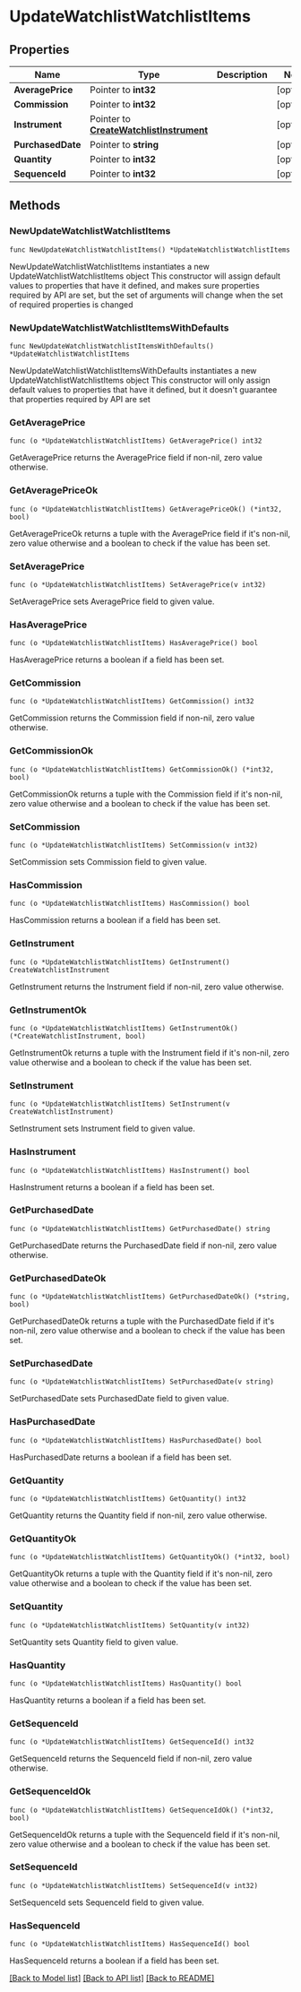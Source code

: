 # UpdateWatchlistWatchlistItems

## Properties

Name | Type | Description | Notes
------------ | ------------- | ------------- | -------------
**AveragePrice** | Pointer to **int32** |  | [optional] 
**Commission** | Pointer to **int32** |  | [optional] 
**Instrument** | Pointer to [**CreateWatchlistInstrument**](CreateWatchlistInstrument.md) |  | [optional] 
**PurchasedDate** | Pointer to **string** |  | [optional] 
**Quantity** | Pointer to **int32** |  | [optional] 
**SequenceId** | Pointer to **int32** |  | [optional] 

## Methods

### NewUpdateWatchlistWatchlistItems

`func NewUpdateWatchlistWatchlistItems() *UpdateWatchlistWatchlistItems`

NewUpdateWatchlistWatchlistItems instantiates a new UpdateWatchlistWatchlistItems object
This constructor will assign default values to properties that have it defined,
and makes sure properties required by API are set, but the set of arguments
will change when the set of required properties is changed

### NewUpdateWatchlistWatchlistItemsWithDefaults

`func NewUpdateWatchlistWatchlistItemsWithDefaults() *UpdateWatchlistWatchlistItems`

NewUpdateWatchlistWatchlistItemsWithDefaults instantiates a new UpdateWatchlistWatchlistItems object
This constructor will only assign default values to properties that have it defined,
but it doesn't guarantee that properties required by API are set

### GetAveragePrice

`func (o *UpdateWatchlistWatchlistItems) GetAveragePrice() int32`

GetAveragePrice returns the AveragePrice field if non-nil, zero value otherwise.

### GetAveragePriceOk

`func (o *UpdateWatchlistWatchlistItems) GetAveragePriceOk() (*int32, bool)`

GetAveragePriceOk returns a tuple with the AveragePrice field if it's non-nil, zero value otherwise
and a boolean to check if the value has been set.

### SetAveragePrice

`func (o *UpdateWatchlistWatchlistItems) SetAveragePrice(v int32)`

SetAveragePrice sets AveragePrice field to given value.

### HasAveragePrice

`func (o *UpdateWatchlistWatchlistItems) HasAveragePrice() bool`

HasAveragePrice returns a boolean if a field has been set.

### GetCommission

`func (o *UpdateWatchlistWatchlistItems) GetCommission() int32`

GetCommission returns the Commission field if non-nil, zero value otherwise.

### GetCommissionOk

`func (o *UpdateWatchlistWatchlistItems) GetCommissionOk() (*int32, bool)`

GetCommissionOk returns a tuple with the Commission field if it's non-nil, zero value otherwise
and a boolean to check if the value has been set.

### SetCommission

`func (o *UpdateWatchlistWatchlistItems) SetCommission(v int32)`

SetCommission sets Commission field to given value.

### HasCommission

`func (o *UpdateWatchlistWatchlistItems) HasCommission() bool`

HasCommission returns a boolean if a field has been set.

### GetInstrument

`func (o *UpdateWatchlistWatchlistItems) GetInstrument() CreateWatchlistInstrument`

GetInstrument returns the Instrument field if non-nil, zero value otherwise.

### GetInstrumentOk

`func (o *UpdateWatchlistWatchlistItems) GetInstrumentOk() (*CreateWatchlistInstrument, bool)`

GetInstrumentOk returns a tuple with the Instrument field if it's non-nil, zero value otherwise
and a boolean to check if the value has been set.

### SetInstrument

`func (o *UpdateWatchlistWatchlistItems) SetInstrument(v CreateWatchlistInstrument)`

SetInstrument sets Instrument field to given value.

### HasInstrument

`func (o *UpdateWatchlistWatchlistItems) HasInstrument() bool`

HasInstrument returns a boolean if a field has been set.

### GetPurchasedDate

`func (o *UpdateWatchlistWatchlistItems) GetPurchasedDate() string`

GetPurchasedDate returns the PurchasedDate field if non-nil, zero value otherwise.

### GetPurchasedDateOk

`func (o *UpdateWatchlistWatchlistItems) GetPurchasedDateOk() (*string, bool)`

GetPurchasedDateOk returns a tuple with the PurchasedDate field if it's non-nil, zero value otherwise
and a boolean to check if the value has been set.

### SetPurchasedDate

`func (o *UpdateWatchlistWatchlistItems) SetPurchasedDate(v string)`

SetPurchasedDate sets PurchasedDate field to given value.

### HasPurchasedDate

`func (o *UpdateWatchlistWatchlistItems) HasPurchasedDate() bool`

HasPurchasedDate returns a boolean if a field has been set.

### GetQuantity

`func (o *UpdateWatchlistWatchlistItems) GetQuantity() int32`

GetQuantity returns the Quantity field if non-nil, zero value otherwise.

### GetQuantityOk

`func (o *UpdateWatchlistWatchlistItems) GetQuantityOk() (*int32, bool)`

GetQuantityOk returns a tuple with the Quantity field if it's non-nil, zero value otherwise
and a boolean to check if the value has been set.

### SetQuantity

`func (o *UpdateWatchlistWatchlistItems) SetQuantity(v int32)`

SetQuantity sets Quantity field to given value.

### HasQuantity

`func (o *UpdateWatchlistWatchlistItems) HasQuantity() bool`

HasQuantity returns a boolean if a field has been set.

### GetSequenceId

`func (o *UpdateWatchlistWatchlistItems) GetSequenceId() int32`

GetSequenceId returns the SequenceId field if non-nil, zero value otherwise.

### GetSequenceIdOk

`func (o *UpdateWatchlistWatchlistItems) GetSequenceIdOk() (*int32, bool)`

GetSequenceIdOk returns a tuple with the SequenceId field if it's non-nil, zero value otherwise
and a boolean to check if the value has been set.

### SetSequenceId

`func (o *UpdateWatchlistWatchlistItems) SetSequenceId(v int32)`

SetSequenceId sets SequenceId field to given value.

### HasSequenceId

`func (o *UpdateWatchlistWatchlistItems) HasSequenceId() bool`

HasSequenceId returns a boolean if a field has been set.


[[Back to Model list]](../README.md#documentation-for-models) [[Back to API list]](../README.md#documentation-for-api-endpoints) [[Back to README]](../README.md)


